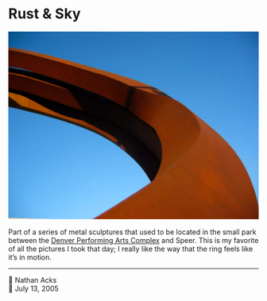 # Rust & Sky

![A rust-colored metal coil arches from the lower right to upper left of the frame; beyond it is only perfectly clear blue sky](assets/6a86ec6dbbf5982efb90f176c9b55b63.webp)

Part of a series of metal sculptures that used to be located in the small park between the [Denver Performing Arts Complex](http://www.denvercenter.org/) and Speer. This is my favorite of all the pictures I took that day; I really like the way that the ring feels like it’s in motion.

- - - -

👤 Nathan Acks  
📅 July 13, 2005

